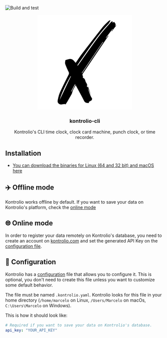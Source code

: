![Build and test](https://github.com/marcelovicentegc/kontrolio-cli/workflows/Go/badge.svg)

<p align="center">
  <img alt="kontrolio logo" src="../assets/logo.png" height="300" />
  <h3 align="center">kontrolio-cli</h3>
  <p align="center">Kontrolio's CLI time clock, clock card machine, punch clock, or time recorder.</p>
</p>

## Installation

- [You can download the binaries for Linux (64 and 32 bit) and macOS here](https://github.com/marcelovicentegc/kontrolio-cli/releases/latest)

## ✈️ Offline mode

Kontrolio works offline by default. If you want to save your data on Kontrolio's platform, check the [online mode](#-online-mode)

## 🌐 Online mode

In order to register your data remotely on Kontrolio's database, you need to create an account on [kontrolio.com](https://kontrolio.com) and set the generated API Key on the [configuration file](#-configuration).

## 🧰 Configuration

Kontrolio has a [configuration](../.kontrolio.example.yaml) file that allows you to configure it. This is optional, you don't need to create this file unless you want to customize some default behavior.

The file must be named `.kontrolio.yaml`. Kontrolio looks for
this file in your home directory (`/home/marcelo` on Linux, `/Users/Marcelo` on macOs, `C:\Users\Marcelo` on Windows).

This is how it should look like:

```yaml
# Required if you want to save your data on Kontrolio's database.
api_key: "YOUR_API_KEY"
```
